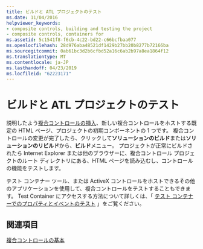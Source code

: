 ```yaml
---
title: ビルドと ATL プロジェクトのテスト
ms.date: 11/04/2016
helpviewer_keywords:
- composite controls, building and testing the project
- composite controls, containers for
ms.assetid: 5c1541f8-f6cb-4c22-bd22-c66bcfbaa077
ms.openlocfilehash: 28d976aba48521df1429b27bb20b8277b72166ba
ms.sourcegitcommit: 0ab61bc3d2b6cfbd52a16c6ab2b97a8ea1864f12
ms.translationtype: MT
ms.contentlocale: ja-JP
ms.lasthandoff: 04/23/2019
ms.locfileid: "62223171"
---
```

# <a name="building-and-testing-the-atl-project"></a>ビルドと ATL プロジェクトのテスト

説明したよう[複合コントロールの挿入](../atl/inserting-a-composite-control.md)、新しい複合コントロールをホストする既定の HTML ページ、プロジェクトの初期コンポーネントの 1 つです。 複合コントロールの変更が完了したら、クリックして**ソリューションのビルド**または**ソリューションのリビルド**から、**ビルド**メニュー。 プロジェクトが正常にビルドされたら Internet Explorer または他のブラウザーに、複合コントロール プロジェクトのルート ディレクトリにある、HTML ページを読み込むし、コントロールの機能をテストします。

テスト コンテナー ツール、または ActiveX コントロールをホストできるその他のアプリケーションを使用して、複合コントロールをテストすることもできます。 Test Container にアクセスする方法について詳しくは、「 [テスト コンテナーでのプロパティとイベントのテスト](../mfc/testing-properties-and-events-with-test-container.md) 」をご覧ください。

## <a name="see-also"></a>関連項目

[複合コントロールの基本](../atl/atl-composite-control-fundamentals.md)
